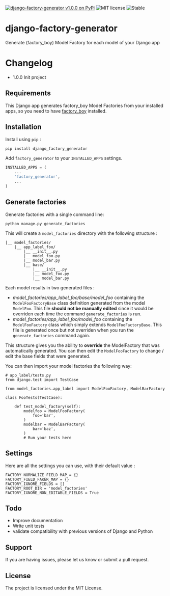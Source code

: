 [![django-factory-generator v1.0.0 on PyPi](https://img.shields.io/badge/pypi-1.0.0-green.svg)](https://pypi.python.org/pypi/django-factory-generator)
![MIT license](https://img.shields.io/badge/licence-MIT-blue.svg)
![Stable](https://img.shields.io/badge/status-stable-green.svg)

# django-factory-generator

Generate (factory_boy) Model Factory for each model of your Django app

# Changelog

+ 1.0.0 Init project


## Requirements

This Django app generates factory_boy Model Factories from your installed apps, so you need to have [factory_boy](https://github.com/FactoryBoy/factory_boy) installed.


## Installation

Install using `pip` :

`pip install django_factory_generator`

Add `factory_generator` to your `INSTALLED_APPS` settings.

```python
INSTALLED_APPS = (
    ...
    'factory_generator',
    ...
)
```

## Generate factories

Generate factories with a single command line: 

`python manage.py generate_factories`

This will create a `model_factories` directory with the following structure :

```
|__ model_factories/
    |__ app_label_foo/
        |__ __init__.py
        |__ model_foo.py
        |__ model_bar.py
        |__ base/
            |__ __init__.py
            |__ model_foo.py
            |__ model_bar.py
```

Each model results in two generated files :

+ *model_factories/app_label_foo/base/model_foo* containing the `ModelFooFactoryBase` class definition generated from the model `ModelFoo`. This file **should not be manually edited** since it would be overriden each time the command `generate_factories` is run.
+ *model_factories/app_label_foo/model_foo* containing the `ModelFooFactory` class which simply extends `ModelFooFactoryBase`. This file is generated once but not overriden when you run the `generate_factories` command again.

This structure gives you the ability to **override** the ModelFactory that was automatically generated. You can then edit the `ModelFooFactory` to change / edit the base fields that were generated.

You can then import your model factories the following way:


```
# app_label/tests.py
from django.test import TestCase

from model_factories.app_label import ModelFooFactory, ModelBarFactory

class FooTests(TestCase):

    def test_model_factory(self):
        modelfoo = ModelFooFactory(
            foo='bar',
        )
        modelbar = ModelBarFactory(
            bar='baz',
        )
        # Run your tests here

```



## Settings

Here are all the settings you can use, with their default value :

```
FACTORY_NORMALIZE_FIELD_MAP = {}
FACTORY_FIELD_FAKER_MAP = {}
FACTORY_IGNORE_FIELDS = []
FACTORY_ROOT_DIR = 'model_factories'
FACTORY_IGNORE_NON_EDITABLE_FIELDS = True
```

## Todo

+ Improve documentation
+ Write unit tests
+ validate compatibility with previous versions of Django and Python

## Support

If you are having issues, please let us know or submit a pull request.

## License

The project is licensed under the MIT License.